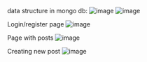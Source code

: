 data structure in mongo db:
![image](https://github.com/wojtekswietojanski/MERN-blog/assets/125148871/4b313e6f-25fa-46de-84cf-fe412407c177)
![image](https://github.com/wojtekswietojanski/MERN-blog/assets/125148871/3b7c53ba-591b-494d-b1a1-c1a7a55c45fe)

Login/register page
![image](https://github.com/wojtekswietojanski/MERN-blog/assets/125148871/8b2c71d7-2ad7-42bd-acce-c05adfce31f9)

Page with posts
![image](https://github.com/wojtekswietojanski/MERN-blog/assets/125148871/c76f658e-2ad6-4966-93e2-b8bea444c839)


Creating new post
![image](https://github.com/wojtekswietojanski/MERN-blog/assets/125148871/47e4a5fd-0bcc-4081-9ff3-fc81fa45cd4d)
